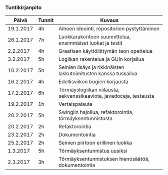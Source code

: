 ### Tuntikirjanpito

| Päivä     | Tunnit | Kuvaus                                      |
|-----------|--------|---------------------------------------------|
| 19.1.2017 | 4h     | Aiheen ideointi, repositorion pystyttäminen |
| 26.1.2017 | 7h     | Luokkarakenteen suunnittelua, ensimmäiset luokat ja testit |
| 2.2.2017  | 4h     | Graafisen käyttöliittymän teon opettelua |
| 3.2.2017  | 5h     | Logiikan rakentelua ja GUIn korjailua |
| 10.2.2017 | 5h     | Seinien lisäys ja rikkinäisten laskutoimitusten kanssa tuskailua |
| 16.2.2017 | 4h     | Edellisviikon bugien korjausta |
| 17.2.2017 | 6h     | Törmäyslogiikan viilausta, sekvenssikaaviota, javadoceja, testausta |
| 19.2.2017 | 1h     | Vertaispalaute |
| 20.2.2017 | 5h     | Swingiin hajoilua, refaktorointia, törmäyksentunnistusta |
| 20.2.2017 | 2h     | Refaktorointia |
| 23.2.2017 | 2h     | Dokumentointia |
| 25.2.2017 | 2h     | Seinien piirtoon erillinen luokka |
| 1.3.2017  | 5h     | Törmäyksentunnistus uusiksi |
| 2.3.2017  | 3h     | Törmäyksentunnistuksen hienosäätöä, dokumentointia |
